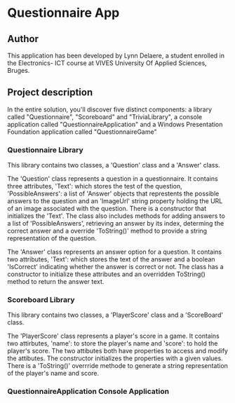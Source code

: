 # Questionnaire App

## Author

This application has been developed by Lynn Delaere, a student enrolled in the Electronics- ICT 
course at VIVES University Of Applied Sciences, Bruges.

## Project description

In the entire solution, you'll discover five distinct components: a library called "Questionnaire", 
"Scoreboard" and "TriviaLibrary", a console application called "QuestionnaireApplication" and a 
Windows Presentation Foundation application called "QuestionnaireGame"

### Questionnaire Library

This library contains two classes, a 'Question' class and a 'Answer' class. 

The 'Question' class represents a question in a questionnaire. It contains three attributes,
'Text': which stores the test of the question, 
'PossibleAnswers': a list of 'Answer' objects that represtents the possible answers to the question 
and an 'ImageUrl' string property holding the URL of an image associated with the question.
There is a constructor that initializes the 'Text'. The class also includes methods for adding answers 
to a list of 'PossibleAnswers', retrieving an answer by its index, determing the correct answer and 
a override 'ToString()' method to provide a string representation of the question.

The 'Answer' class represents an answer option for a question. It contains two attributes, 'Text': 
which stores the text of the answer and a boolean 'IsCorrect' indicating whether the answer is 
correct or not. 
 The class has a constructor to initialize these attributes and an 
 overridden ToString() method to return the answer text.

 ### Scoreboard Library

This library contains two classes, a 'PlayerScore' class and a 'ScoreBoard' class.

The 'PlayerScore' class represents a player's score in a game. It contains two attirbutes, 
'name': to store the player's name and 'score': to hold the player's score. 
The two attibutes both have properties to access and modify the attibutes. 
The constructor initializes the properties with a given values. There is a 'ToString()' overrride 
methode to generate a string representation of the player's name and score.

### QuestionnaireApplication Console Application

